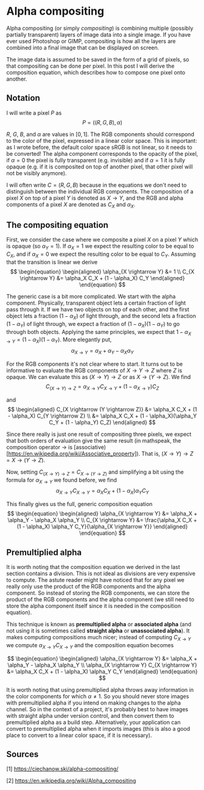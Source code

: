 # Alpha compositing

Alpha compositing (or simply *compositing*) is combining multiple (possibly partially transparent) layers of image data into a single image. If you have ever used Photoshop or GIMP, compositing is how all the layers are combined into a final image that can be displayed on screen.

The image data is assumed to be saved in the form of a grid of pixels, so that compositing can be done per pixel. In this post I will derive the composition equation, which describes how to compose one pixel onto another.


## Notation

I will write a pixel $P$ as
$$ P = ((R, G, B), \alpha) $$

$R$, $G$, $B$, and $\alpha$ are values in $[0, 1]$. The RGB components should correspond to the color of the pixel, expressed in a linear color space. This is important: as I wrote before, the default color space sRGB is not linear, so it needs to be converted! The alpha component corresponds to the opacity of the pixel, if $\alpha = 0$ the pixel is fully transparent (e.g. invisible) and if $\alpha = 1$ it is fully opaque (e.g. if it is composited on top of another pixel, that other pixel will not be visibly anymore).

I will often write $C = (R, G, B)$ because in the equations we don't need to distinguish between the individual RGB components. The composition of a pixel $X$ on top of a pixel $Y$ is denoted as $X \rightarrow Y$, and the RGB and alpha components of a pixel $X$ are denoted as $C_X$ and $\alpha_X$.


## The compositing equation

First, we consider the case where we composite a pixel $X$ on a pixel $Y$ which is opaque (so $\alpha_Y = 1$). If $\alpha_X = 1$ we expect the resulting color to be equal to $C_X$, and if $\alpha_X = 0$ we expect the resulting color to be equal to $C_Y$. Assuming that the transition is linear we derive
$$ \begin{equation} \begin{aligned} \alpha_{X \rightarrow Y} &= 1 \\ C_{X \rightarrow Y} &= \alpha_X C_X + (1 - \alpha_X) C_Y \end{aligned} \end{equation} $$

The generic case is a bit more complicated. We start with the alpha component. Physically, transparent object lets a certain fraction of light pass through it. If we have two objects on top of each other, and the first object lets a fraction $(1 - \alpha_X)$ of light through, and the second lets a fraction $(1 - \alpha_Y)$ of light through, we expect a fraction of $(1 - \alpha_X)(1 - \alpha_Y)$ to go through both objects. Applying the same principles, we expect that $1 - \alpha_{X \rightarrow Y} = (1 - \alpha_X)(1 - \alpha_Y)$. More elegantly put,
$$ \alpha_{X \rightarrow Y} = \alpha_X + \alpha_Y - \alpha_X \alpha_Y $$

For the RGB components it's not clear where to start. It turns out to be informative to evaluate the RGB components of $X \rightarrow Y \rightarrow Z$ where $Z$ is opaque. We can evaluate this as $(X \rightarrow Y) \rightarrow Z$ or as $X \rightarrow (Y \rightarrow Z)$. We find
$$ C_{(X \rightarrow Y) \rightarrow Z} = \alpha_{X \rightarrow Y} C_{X \rightarrow Y} + (1 - \alpha_{X \rightarrow Y})C_Z $$

and
$$ \begin{aligned} C_{X \rightarrow (Y \rightarrow Z)} &= \alpha_X C_X + (1 - \alpha_X) C_{Y \rightarrow Z} \\ &= \alpha_X C_X + (1 - \alpha_X)(\alpha_Y C_Y + (1 - \alpha_Y) C_Z) \end{aligned} $$

Since there really is just one result of compositing three pixels, we expect that both orders of evaluation give the same result (in mathspeak, the composition operator $\rightarrow$ is [associative)[https://en.wikipedia.org/wiki/Associative_property]). That is, $(X \rightarrow Y) \rightarrow Z = X \rightarrow (Y \rightarrow Z)$.

Now, setting $C_{(X \rightarrow Y) \rightarrow Z} = C_{X \rightarrow (Y \rightarrow Z)}$ and simplifying a bit using the formula for $\alpha_{X \rightarrow Y}$ we found before, we find
$$ \alpha_{X \rightarrow Y} C_{X \rightarrow Y} = \alpha_X C_X + (1 - \alpha_X) \alpha_Y C_Y $$

This finally gives us the full, generic composition equation
$$ \begin{equation} \begin{aligned} \alpha_{X \rightarrow Y} &= \alpha_X + \alpha_Y - \alpha_X \alpha_Y \\ C_{X \rightarrow Y} &= \frac{\alpha_X C_X + (1 - \alpha_X) \alpha_Y C_Y}{\alpha_{X \rightarrow Y}} \end{aligned} \end{equation} $$


## Premultiplied alpha

It is worth noting that the composition equation we derived in the last section contains a division. This is not ideal as divisions are very expensive to compute. The astute reader might have noticed that for any pixel we really only use the product of the RGB components and the alpha component. So instead of storing the RGB components, we can store the product of the RGB components and the alpha component (we still need to store the alpha component itself since it is needed in the composition equation).

This technique is known as **premultiplied alpha** or **associated alpha** (and not using it is sometimes called **straight alpha** or **unassociated alpha**). It makes computing compositions much nicer; instead of computing $C_{X \rightarrow Y}$ we compute $\alpha_{X \rightarrow Y} C_{X \rightarrow Y}$ and the composition equation becomes

$$ \begin{equation} \begin{aligned} \alpha_{X \rightarrow Y} &= \alpha_X + \alpha_Y - \alpha_X \alpha_Y \\ \alpha_{X \rightarrow Y} C_{X \rightarrow Y} &= \alpha_X C_X + (1 - \alpha_X) \alpha_Y C_Y \end{aligned} \end{equation} $$

It is worth noting that using premultiplied alpha throws away information in the color components for which $\alpha \neq 1$. So you should never store images with premultiplied alpha if you intend on making changes to the alpha channel. So in the context of a project, it's probably best to have images with straight alpha under version control, and then convert them to premultiplied alpha as a build step. Alternatively, your application can convert to premultiplied alpha when it imports images (this is also a good place to convert to a linear color space, if it is necessary).


## Sources

[1] https://ciechanow.ski/alpha-compositing/

[2] https://en.wikipedia.org/wiki/Alpha_compositing
